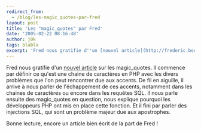 ```yaml
---
redirect_from:
  - /blog/les-magic_quotes-par-fred
layout: post
title: 'Les "magic_quotes" par Fred'
date: '2005-02-22 08:16:48'
author: j0k
tags: blabla
excerpt: 'Fred nous gratifie d''un [nouvel article](http://frederic.bouchery.free.fr/?2005/02/22/40-la-magie-noire-des-apostrophes-magiques) sur les magic_quotes.   )   Il commence par définir ce qu''est une chaine de caractères en PHP avec les divers problèmes que l''on peut rencontrer due aux accents. De fil en aiguille, il arrive à nous parler de l''échappement de      ...'
---
```


Fred nous gratifie d'un [nouvel article](http://frederic.bouchery.free.fr/?2005/02/22/40-la-magie-noire-des-apostrophes-magiques) sur les magic_quotes.      Il commence par définir ce qu'est une chaine de caractères en PHP avec les divers problèmes que l'on peut rencontrer due aux accents. De fil en aiguille, il arrive à nous parler de l'échappement de ces accents, notamment dans les chaines de caractères ou encore dans les requêtes SQL.    Il nous parle ensuite des magic_quotes en question, nous explique pourquoi les développeurs PHP ont mis en place cette fonction.   Et il fini par parler des injections SQL, qui sont un problème majeur due aux apostrophes.

Bonne lecture, encore un article bien écrit de la part de Fred !
